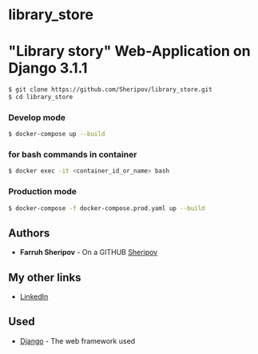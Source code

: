 # library_store
# "Library story" Web-Application on Django 3.1.1
```sh
$ git clone https://github.com/Sheripov/library_store.git
$ cd library_store
```
### Develop mode
```sh
$ docker-compose up --build
```
### for bash commands in container
```sh
$ docker exec -it <container_id_or_name> bash
```


### Production mode
```sh
$ docker-compose -f docker-compose.prod.yaml up --build
```

## Authors

* **Farruh Sheripov** - On a GITHUB [Sheripov](https://github.com/Sheripov)

## My other links

* [LinkedIn](https://www.linkedin.com/in/farruh-sheripov-39ba481b0)

## Used

* [Django](https://www.djangoproject.com/) - The web framework used

